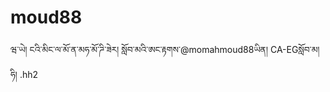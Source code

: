 # moud88
ཝ་ཡེ། ངའི་མིང་ལ་མོ་ན་མཧ་མོ་ཌི་ཟེར། སློབ་མའི་ཨང་རྟགས་@momahmoud88ཡིན། CA-EGསློབ་མ། ཧི། .hh2
